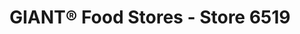 ---
title: "GIANT® Food Stores - Store 6519"
url: /chalfont/giant-r-food-stores-store-6519/
shop: Supermarkt
---